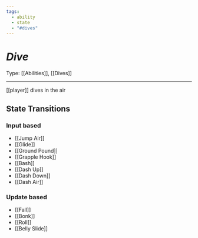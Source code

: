 ```yaml
---
tags:
  - ability
  - state
  - "#dives"
---
```

# _Dive_

Type: [[Abilities]], [[Dives]]

----


[[player]] dives in the air


## State Transitions

### Input based

* [[Jump Air]]
* [[Glide]]
* [[Ground Pound]]
* [[Grapple Hook]]
* [[Bash]]
* [[Dash Up]]
* [[Dash Down]]
* [[Dash Air]]

### Update based

* [[Fall]]
* [[Bonk]]
* [[Roll]]
* [[Belly Slide]]